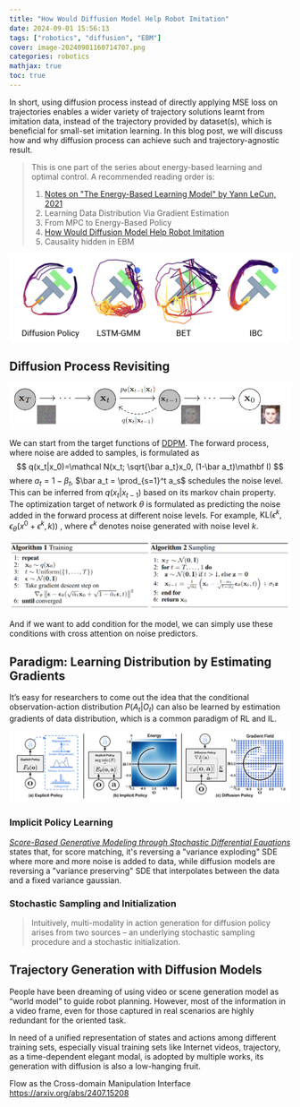 ```yaml
---
title: "How Would Diffusion Model Help Robot Imitation"
date: 2024-09-01 15:56:13
tags: ["robotics", "diffusion", "EBM"]
cover: image-20240901160714707.png
categories: robotics
mathjax: true
toc: true
---
```


In short, using diffusion process instead of directly applying MSE loss on trajectories enables a wider variety of trajectory solutions learnt from imitation data, instead of the trajectory provided by dataset(s), which is beneficial for small-set imitation learning. In this blog post,  we will discuss how and why diffusion process can achieve such and trajectory-agnostic result. 

<!-- more -->

> This is one part of the series about energy-based learning and optimal control. A recommended reading order is: 
>
> 1. [Notes on "The Energy-Based Learning Model" by Yann LeCun, 2021](../EBM/lecun-ebm-2021.html)
> 2. Learning Data Distribution Via Gradient Estimation
> 3. From MPC to Energy-Based Policy
> 4. [How Would Diffusion Model Help Robot Imitation](../robotics/diffusion-robot-imitation.html)
> 5. Causality hidden in EBM 

![These trajectories learned by diffusion policy for Push-T task shows that diffusion loss makes learning  multiple solutions from a single imitation data possible.](diffusion-robot-imitation/0Pr4IDfywLamqSQWI.png)

## Diffusion Process Revisiting

![Diffusion process of DDPM.](diffusion-robot-imitation/image-20240901122442104.png)

We can start from the target functions of [DDPM](https://arxiv.org/abs/2006.11239). The forward process, where noise are added to samples, is formulated as 
$$
q(x_t|x_0)=\mathcal N(x_t; \sqrt{\bar a_t}x_0, (1-\bar a_t)\mathbf I)
$$
where $a_t=1-\beta_t$, $\bar a_t = \prod_{s=1}^t a_s$ schedules the noise level. This can be inferred from $q(x_t|x_{t-1})$ based on its markov chain property. The optimization target of network $\theta$ is formulated as predicting the noise added in the forward process at different noise levels. For example, $\mathrm {KL}(\epsilon^k, \epsilon_\theta(x^0+\epsilon^k, k))$ , where $\epsilon^k$ denotes noise generated with noise level $k$.

![pesudo-code of DDPM training and sampling.](diffusion-robot-imitation/image-20240901123524301.png)

And if we want to add condition for the model, we can simply use these conditions with cross attention on noise predictors. 

## Paradigm: Learning Distribution by Estimating Gradients

It’s easy for researchers to come out the idea that the conditional observation-action distribution $P(A_t | O_t)$ can also be learned by estimation gradients of data distribution, which is a common paradigm of RL and IL. 

![image-20240901122151333](diffusion-robot-imitation/image-20240901122151333.png)

### Implicit Policy Learning

[*Score-Based Generative Modeling through Stochastic Differential Equations*](https://arxiv.org/abs/2011.13456) states that, for score matching, it's reversing a "variance exploding" SDE where more and more noise is added to data, while diffusion models are reversing a "variance preserving" SDE that interpolates between the data and a fixed variance gaussian.

### Stochastic Sampling and  Initialization

> Intuitively, multi-modality in action generation for diffusion policy arises from two sources – an underlying stochastic sampling procedure and a stochastic initialization.





## Trajectory Generation with Diffusion Models

People have been dreaming of using video or scene generation model as “world model” to guide robot planning. However, most of the information in a video frame, even for those captured in real scenarios are highly redundant for the oriented task. 

In need of a unified representation of states and actions among different training sets, especially visual training sets like Internet videos, trajectory, as a time-dependent elegant modal, is adopted by multiple works, its generation with diffusion is also a low-hanging fruit.



Flow as the Cross-domain Manipulation Interface https://arxiv.org/abs/2407.15208 



